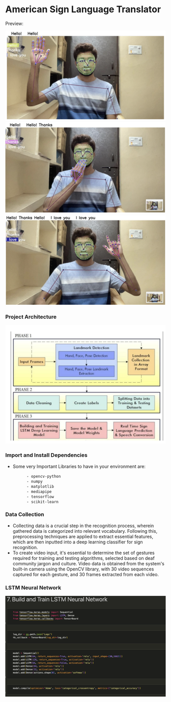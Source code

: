 # American Sign Language Translator

Preview:


![Alt text](images/hello.png)
![Alt text](images/thanks.png)
![Alt text](images/i_love_you.png)


### Project Architecture

![Alt text](images/architecture.png)



### Import and Install Dependencies

* Some very Important Libraries to have in your environment are:


            - opencv-python
            - numpy
            - matplotlib
            - mediapipe
            - tensorflow
            - scikit-learn



### Data Collection

* Collecting data is a crucial step in the recognition process, wherein gathered data is categorized into relevant vocabulary. Following this, preprocessing techniques are applied to extract essential features, which are then inputted into a deep learning classifier for sign recognition. 
* To create video input, it's essential to determine the set of gestures required for training and testing algorithms, selected based on deaf community jargon and culture. Video data is obtained from the system's built-in camera using the OpenCV library, with 30 video sequences captured for each gesture, and 30 frames extracted from each video.



### LSTM Neural Network


![alt text](images/lstm.png)
